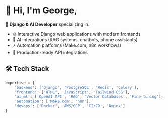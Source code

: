 # 👋 Hi, I'm George,

🚀 **Django & AI Developer** specializing in:
- 🌐 Interactive Django web applications with modern frontends
- 🤖 AI integrations (RAG systems, chatbots, phone assistants)  
- ⚡ Automation platforms (Make.com, n8n workflows)
- 🔧 Production-ready API integrations

## 🛠️ Tech Stack
```python
expertise = {
    'backend': ['Django', 'PostgreSQL', 'Redis', 'Celery'],
    'frontend': ['HTML', 'JavaScript', 'Tailwind CSS'],
    'ai_ml': ['OpenAI API', 'RAG', 'Vector Databases', 'Fine-tuning'],
    'automation': ['Make.com', 'n8n'],
    'devops': ['Docker', 'AWS/GCP', 'CI/CD', 'Nginx']
}
